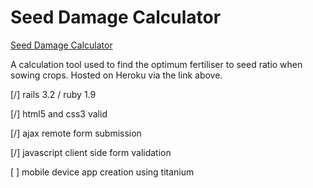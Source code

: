 Seed Damage Calculator
======

[Seed Damage Calculator](http://seed-damage-calculator.herokuapp.com)

A calculation tool used to find the optimum fertiliser to seed ratio when sowing crops. Hosted on Heroku via the link above.

[/] rails 3.2 / ruby 1.9

[/] html5 and css3 valid

[/] ajax remote form submission

[/] javascript client side form validation

[ ] mobile device app creation using titanium
